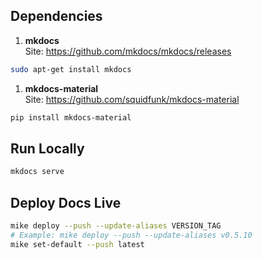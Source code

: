 ## Dependencies

1) **mkdocs**  
Site: https://github.com/mkdocs/mkdocs/releases
```sh
sudo apt-get install mkdocs
```

1) **mkdocs-material**  
Site: https://github.com/squidfunk/mkdocs-material
```sh
pip install mkdocs-material
```

## Run Locally
```sh
mkdocs serve
```

## Deploy Docs Live
```sh
mike deploy --push --update-aliases VERSION_TAG
# Example: mike deploy --push --update-aliases v0.5.10
mike set-default --push latest
```